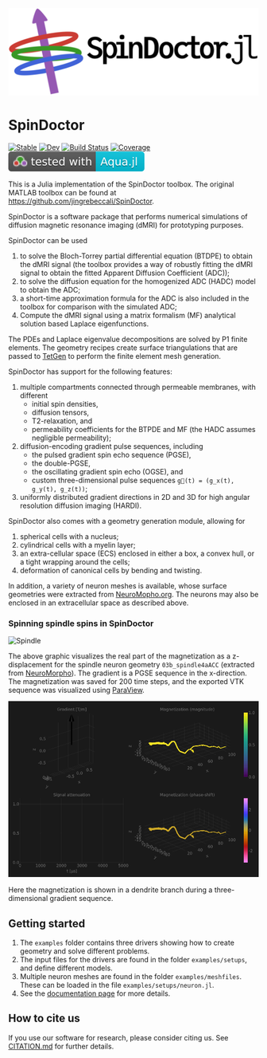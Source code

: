 ![Logo](docs/src/assets/logo_text.png)

# SpinDoctor

[![Stable](https://img.shields.io/badge/docs-stable-blue.svg)](https://spindoctormri.github.io/SpinDoctor.jl/stable)
[![Dev](https://img.shields.io/badge/docs-dev-blue.svg)](https://spindoctormri.github.io/SpinDoctor.jl/dev)
[![Build Status](https://github.com/SpinDoctorMRI/SpinDoctor.jl/workflows/CI/badge.svg)](https://github.com/SpinDoctorMRI/SpinDoctor.jl/actions)
[![Coverage](https://codecov.io/gh/SpinDoctorMRI/SpinDoctor.jl/branch/main/graph/badge.svg)](https://codecov.io/gh/SpinDoctorMRI/SpinDoctor.jl)
[![Aqua QA](https://raw.githubusercontent.com/JuliaTesting/Aqua.jl/master/badge.svg)](https://github.com/JuliaTesting/Aqua.jl)

This is a Julia implementation of the SpinDoctor toolbox. The original MATLAB toolbox can be
found at https://github.com/jingrebeccali/SpinDoctor.

SpinDoctor is a software package that performs numerical simulations of diffusion magnetic
resonance imaging (dMRI) for prototyping purposes.

SpinDoctor can be used

1. to solve the Bloch-Torrey partial differential equation (BTDPE) to obtain the dMRI signal
   (the toolbox provides a way of robustly fitting the dMRI signal to obtain the fitted
   Apparent Diffusion Coefficient (ADC));
2. to solve the diffusion equation for the homogenized ADC (HADC) model to obtain the ADC;
3. a short-time approximation formula for the ADC is also included in the toolbox for
   comparison with the simulated ADC;
4. Compute the dMRI signal using a matrix formalism (MF) analytical solution based Laplace
   eigenfunctions.

The PDEs and Laplace eigenvalue decompositions are solved by P1 finite elements. The
geometry recipes create surface triangulations that are passed to
[TetGen](https://wias-berlin.de/software/index.jsp?id=TetGen&lang=1) to perform the finite
element mesh generation.

SpinDoctor has support for the following features:

1. multiple compartments connected through permeable membranes, with different
   * initial spin densities,
   * diffusion tensors,
   * T2-relaxation, and
   * permeability coefficients for the BTPDE and MF (the HADC assumes negligible
     permeability);
2. diffusion-encoding gradient pulse sequences, including
   * the pulsed gradient spin echo sequence (PGSE),
   * the double-PGSE,
   * the oscillating gradient spin echo (OGSE), and
   * custom three-dimensional pulse sequences `g⃗(t) = (g_x(t), g_y(t),
     g_z(t))`;
3. uniformly distributed gradient directions in 2D and 3D for high angular resolution
   diffusion imaging (HARDI).

SpinDoctor also comes with a geometry generation module, allowing for

1. spherical cells with a nucleus;
2. cylindrical cells with a myelin layer;
3. an extra-cellular space (ECS) enclosed in either a box, a convex hull, or a tight
   wrapping around the cells;
4. deformation of canonical cells by bending and twisting.

In addition, a variety of neuron meshes is available, whose surface geometries were
extracted from [NeuroMopho.org](http://neuromorpho.org). The neurons may also be enclosed in
an extracellular space as described above.


### Spinning spindle spins in SpinDoctor

![Spindle](misc/spindle.gif)

The above graphic visualizes the real part of the magnetization as a z-displacement for the
spindle neuron geometry `03b_spindle4aACC` (extracted from
[NeuroMorpho](http://neuromorpho.org/)). The gradient is a PGSE sequence in the x-direction.
The magnetization was saved for 200 time steps, and the exported VTK sequence was visualized
using [ParaView](https://www.paraview.org).

![Gradient](misc/gradient.gif)

Here the magnetization is shown in a dendrite branch during a three-dimensional gradient
sequence.

## Getting started

1. The `examples` folder contains three drivers showing how to create geometry and solve
   different problems.
2. The input files for the drivers are found in the folder `examples/setups`, and define
   different models. 
3. Multiple neuron meshes are found in the folder `examples/meshfiles`. These can be loaded
   in the file `examples/setups/neuron.jl`.
4. See the [documentation page](https://spindoctormri.github.io/SpinDoctor.jl/dev) for more details.


## How to cite us

If you use our software for research, please consider citing us. See
[CITATION.md](CITATION.md) for further details.
